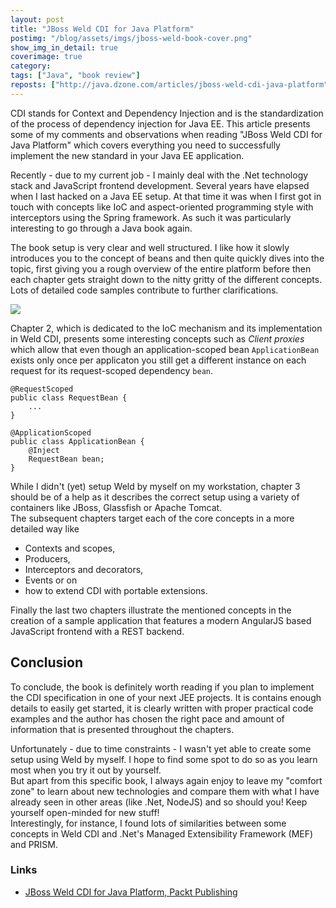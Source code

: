 ```yaml
---
layout: post
title: "JBoss Weld CDI for Java Platform"
postimg: "/blog/assets/imgs/jboss-weld-book-cover.png"
show_img_in_detail: true
coverimage: true
category: 
tags: ["Java", "book review"]
reposts: ["http://java.dzone.com/articles/jboss-weld-cdi-java-platform"]
---
```


CDI stands for Context and Dependency Injection and is the standardization of the process of dependency injection for Java EE. This article presents some of my comments and observations when reading "JBoss Weld CDI for Java Platform" which covers everything you need to successfully implement the new standard in your Java EE application.

Recently - due to my current job - I mainly deal with the .Net technology stack and JavaScript frontend development. Several years have elapsed when I last hacked on a Java EE setup. At that time it was when I first got in touch with concepts like IoC and aspect-oriented programming style with interceptors using the Spring framework. As such it was particularly interesting to go through a Java book again.

The book setup is very clear and well structured. I like how it slowly introduces you to the concept of beans and then quite quickly dives into the topic, first giving you a rough overview of the entire platform before then each chapter gets straight down to the nitty gritty of the different concepts. Lots of detailed code samples contribute to further clarifications.

![](/blog/assets/imgs/cdiweldbook.jpg)

Chapter 2, which is dedicated to the IoC mechanism and its implementation in Weld CDI, presents some interesting concepts such as _Client proxies_ which allow that even though an application-scoped bean `ApplicationBean` exists only once per applicaton you still get a different instance on each request for its request-scoped dependency `bean`.

    @RequestScoped
    public class RequestBean {
        ... 
    }
   
    @ApplicationScoped
    public class ApplicationBean {
        @Inject
        RequestBean bean;   
    }

While I didn't (yet) setup Weld by myself on my workstation, chapter 3 should be of a help as it describes the correct setup using a variety of containers like JBoss, Glassfish or Apache Tomcat.  
The subsequent chapters target each of the core concepts in a more detailed way like

- Contexts and scopes,
- Producers,
- Interceptors and decorators,
- Events or on
- how to extend CDI with portable extensions.

Finally the last two chapters illustrate the mentioned concepts in the creation of a sample application that features a modern AngularJS based JavaScript frontend with a REST backend.

## Conclusion

To conclude, the book is definitely worth reading if you plan to implement the CDI specification in one of your next JEE projects. It is contains enough details to easily get started, it is clearly written with proper practical code examples and the author has chosen the right pace and amount of information that is presented throughout the chapters.

Unfortunately - due to time constraints - I wasn't yet able to create some setup using Weld by myself. I hope to find some spot to do so as you learn most when you try it out by yourself.  
But apart from this specific book, I always again enjoy to leave my "comfort zone" to learn about new technologies and compare them with what I have already seen in other areas (like .Net, NodeJS) and so should you! Keep yourself open-minded for new stuff!  
Interestingly, for instance, I found lots of similarities between some concepts in Weld CDI and .Net's Managed Extensibility Framework (MEF) and PRISM.

### Links

- [JBoss Weld CDI for Java Platform, Packt Publishing](http://bit.ly/187WCnL)


